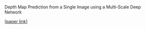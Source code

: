 Depth Map Prediction from a Single Image using a Multi-Scale Deep Network

[[paper link]](https://arxiv.org/abs/1406.2283)
